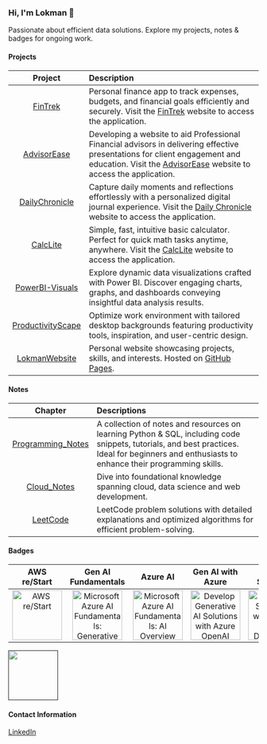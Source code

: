 ### Hi, I'm Lokman 👋
Passionate about efficient data solutions. Explore my projects, notes & badges for ongoing work.

#### Projects
| **Project** | **Description** |
|:-----------:|:----------------|
|[FinTrek](https://github.com/lokmanTech/FinTrek)| Personal finance app to track expenses, budgets, and financial goals efficiently and securely. Visit the [FinTrek](https://lokmanTech.github.io/FinTrek) website to access the application.|
|[AdvisorEase](https://github.com/lokmanTech/AdvisorEase)| Developing a website to aid Professional Financial advisors in delivering effective presentations for client engagement and education. Visit the [AdvisorEase](https://lokmanTech.github.io/AdvisorEase) website to access the application.|
|[DailyChronicle](https://github.com/lokmanTech/DailyChronicle)| Capture daily moments and reflections effortlessly with a personalized digital journal experience. Visit the [Daily Chronicle](https://lokmanTech.github.io/DailyChronicle) website to access the application.|
|[CalcLite](https://github.com/lokmanTech/CalcLite)|  Simple, fast, intuitive basic calculator. Perfect for quick math tasks anytime, anywhere. Visit the [CalcLite](https://lokmanTech.github.io/CalcLite) website to access the application.|
|[PowerBI-Visuals](https://github.com/lokmanTech/PowerBI-Visuals)| Explore dynamic data visualizations crafted with Power BI. Discover engaging charts, graphs, and dashboards conveying insightful data analysis results.|
|[ProductivityScape](https://github.com/lokmanTech/ProductivityScape) | Optimize work environment with tailored desktop backgrounds featuring productivity tools, inspiration, and user-centric design.|
|[LokmanWebsite](https://lokmantech.github.io/)| Personal website showcasing projects, skills, and interests. Hosted on [GitHub Pages](https://github.com/lokmanTech/lokmantech.github.io). |

#### Notes
| **Chapter** | **Descriptions** |
|:-----------:|:-----------------|
|[Programming_Notes](https://github.com/lokmanTech/programming_notes)|A collection of notes and resources on learning Python & SQL, including code snippets, tutorials, and best practices. Ideal for beginners and enthusiasts to enhance their programming skills.|
|[Cloud_Notes](https://github.com/lokmanTech/Cloud_Notes)|Dive into foundational knowledge spanning cloud, data science and web development.|
|[LeetCode](https://github.com/lokmanTech/LeetCode) | LeetCode problem solutions with detailed explanations and optimized algorithms for efficient problem-solving.|

#### Badges
|AWS re/Start|Gen AI Fundamentals|Azure AI|Gen AI with Azure|AI Doc Solution|
|:----------:|:-----------------:|:------:|:---------------:|:-------------:|
|    <a href="https://www.credly.com/badges/87fb9d96-6856-4b65-b052-0c60ba687e5c/public_url"><img src="https://images.credly.com/size/340x340/images/44e2c252-5d19-4574-9646-005f7225bf53/image.png" alt="AWS re/Start" width="100px" height="100px"></a>    |     <a href="https://learn.microsoft.com/api/achievements/share/en-us/MUHAMMADLOKMANHAKIMBINNAZRI-5956/9FVEM6EU?sharingId=E0A348074975FB77"><img src="https://learn.microsoft.com/en-us/learn/achievements/generic-badge.svg" alt="Microsoft Azure AI Fundamentals: Generative AI" width="100px" height="100px"></a>     |      <a href="https://learn.microsoft.com/api/achievements/share/en-us/MUHAMMADLOKMANHAKIMBINNAZRI-5956/PS3WHMG4?sharingId=E0A348074975FB77"><img src="https://learn.microsoft.com/en-us/learn/achievements/get-started-with-artificial-intelligence-on-azure.svg" alt="Microsoft Azure AI Fundamentals: AI Overview" width="100px" height="100px"></a>     |      <a href="https://learn.microsoft.com/api/achievements/share/en-us/MUHAMMADLOKMANHAKIMBINNAZRI-5956/3YQ4PJNH?sharingId=E0A348074975FB77"><img src="https://learn.microsoft.com/en-us/training/achievements/develop-ai-solutions-azure-openai.svg" alt="Develop Generative AI Solutions with Azure OpenAI Service" width="100px" height="100px"></a>     |      <a href="https://learn.microsoft.com/api/achievements/share/en-us/MUHAMMADLOKMANHAKIMBINNAZRI-5956/8APBKTAW?sharingId=E0A348074975FB77"><img src="https://learn.microsoft.com/en-us/training/achievements/extract-data-from-forms-use-form-recognizer.svg" alt="Develop Solutions with Azure AI Document Intelligence" width="100px" height="100px"></a>     |

<a href=""><img src="" alt="" width="100px" height="100px"></a>

<!--#### Certifications

A compilation of my completed courses and certifications, showcasing skills in programming, data science, and more. Dedicated to continuous learning and professional growth across diverse domains.-->

#### Contact Information
[LinkedIn](https://www.linkedin.com/in/lhakimnazri)
